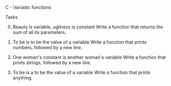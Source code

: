 
C - Variadic functions

 Tasks

0. Beauty is variable, ugliness is constant
Write a function that returns the sum of all its parameters.


1. To be is to be the value of a variable
Write a function that prints numbers, followed by a new line.


2. One woman's constant is another woman's variable
Write a function that prints strings, followed by a new line.


3. To be is a to be the value of a variable
Write a function that prints anything.
